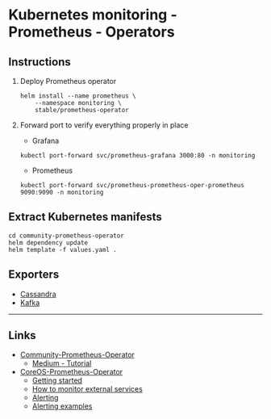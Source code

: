 # Kubernetes monitoring - Prometheus - Operators

## Instructions

1. Deploy Prometheus operator
	```
	helm install --name prometheus \
		--namespace monitoring \
		stable/prometheus-operator
	```

2. Forward port to verify everything properly in place
	* Grafana
	```
	kubectl port-forward svc/prometheus-grafana 3000:80 -n monitoring
	```
	* Prometheus
	```
	kubectl port-forward svc/prometheus-prometheus-oper-prometheus 9090:9090 -n monitoring
	```

## Extract Kubernetes manifests

```
cd community-prometheus-operator
helm dependency update
helm template -f values.yaml .
```

## Exporters

* [Cassandra](cassandra-exporter)
* [Kafka](kafka-operator)

---

## Links
* [Community-Prometheus-Operator](https://github.com/helm/charts/tree/master/stable/prometheus-operator)
  * [Medium - Tutorial](https://medium.com/deepaksood619/ultimate-kubernetes-infrastructure-monitoring-metrics-logs-c7b871d797bd)
* [CoreOS-Prometheus-Operator](https://github.com/coreos/prometheus-operator)
  * [Getting started](https://github.com/coreos/prometheus-operator/blob/master/Documentation/user-guides/getting-started.md)
  * [How to monitor external services](https://devops.college/prometheus-operator-how-to-monitor-an-external-service-3cb6ac8d5acb)
  * [Alerting](https://github.com/coreos/prometheus-operator/blob/master/Documentation/user-guides/alerting.md)
  * [Alerting examples](https://github.com/coreos/prometheus-operator/tree/master/example/user-guides/alerting)
